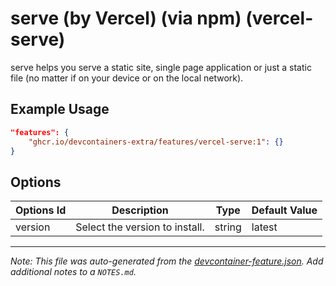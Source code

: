 
# serve (by Vercel) (via npm) (vercel-serve)

serve helps you serve a static site, single page application or just a static file (no matter if on your device or on the local network).

## Example Usage

```json
"features": {
    "ghcr.io/devcontainers-extra/features/vercel-serve:1": {}
}
```

## Options

| Options Id | Description | Type | Default Value |
|-----|-----|-----|-----|
| version | Select the version to install. | string | latest |



---

_Note: This file was auto-generated from the [devcontainer-feature.json](devcontainer-feature.json).  Add additional notes to a `NOTES.md`._
